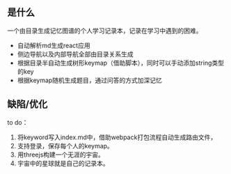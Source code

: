## <a id="whatis">是什么</a>
一个由目录生成记忆图谱的个人学习记录本，记录在学习中遇到的困难。

- 自动解析md生成react应用
- 侧边导航以及内部导航全部由目录关系生成
- 根据目录半自动生成树形keymap（借助脚本），同时可以手动添加string类型的key
- 根据keymap随机生成题目，通过问答的方式加深记忆

## <a id="issue">缺陷/优化</a>

to do：

1. 将keyword写入index.md中，借助webpack打包流程自动生成路由文件，
2. 支持登录，保存每个人的keymap。
3. 用threejs构建一个无涯的宇宙。
4. 宇宙中的星球就是自己的记录本。

